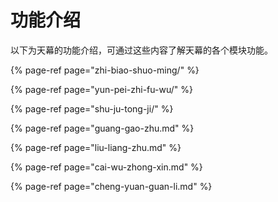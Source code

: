 # 功能介绍

以下为天幕的功能介绍，可通过这些内容了解天幕的各个模块功能。

{% page-ref page="zhi-biao-shuo-ming/" %}

{% page-ref page="yun-pei-zhi-fu-wu/" %}

{% page-ref page="shu-ju-tong-ji/" %}

{% page-ref page="guang-gao-zhu.md" %}

{% page-ref page="liu-liang-zhu.md" %}

{% page-ref page="cai-wu-zhong-xin.md" %}

{% page-ref page="cheng-yuan-guan-li.md" %}

